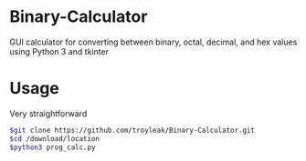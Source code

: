 # Binary-Calculator
GUI calculator for converting between binary, octal, decimal, and hex values using Python 3 and tkinter

# Usage
Very straightforward
````bash
$git clone https://github.com/troyleak/Binary-Calculator.git
$cd /download/location
$python3 prog_calc.py
````
